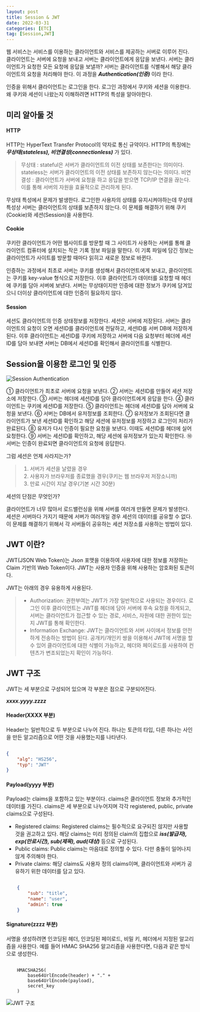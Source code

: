 ```yaml
---
layout: post
title: Session & JWT
date: 2022-03-31
categories: [ETC]
tag: [Session,JWT]
---
```


웹 서비스는 서비스를 이용하는 클라이언트와 서비스를 제공하는 서버로 이루어 진다. 클라이언트는 서버에 요청을 보내고 서버는 클라이언트에게 응답을 보낸다. 서버는 클라이언트가 요청한 모든 요청에 응답을 보낼까? 서버는 클라이언트를 식별해서 해당 클라이언트의 요청을 처리해야 한다. 이 과정을 ***Authentication(인증)*** 이라 한다. 

인증을 위해서 클라이언트는 로그인을 한다. 로그인 과정에서 쿠키와 세션을 이용한다. 왜 쿠키와 세션이 나왔는지 이해하려면 HTTP의 특성을 알아야한다. 

## 미리 알아둘 것

#### HTTP

HTTP는 HyperText Transfer Protocol의 약자로 통신 규약이다. HTTP의 특징에는 ***무상태(stateless), 비연결성(connectionless)*** 가 있다.

> 무상태 : stateful은 서버가 클라이언트의 이전 상태를 보존한다는 의미이다. stateless는 서버가 클라이언트의 이전 상태를 보존하지 않는다는 의미다. 
> 비연결성 : 클라이언트가 서버에 요청을 하고 응답을 받으면 TCP/IP 연결을 끊는다. 이를 통해 서버의 자원을 효율적으로 관리하게 된다.

무상태 특성에서 문제가 발생한다. 로그인한 사용자의 상태를 유지시켜야하는데 무상태 특성상 서버는 클라이언트의 상태를 보존하지 않는다.
이 문제를 해결하기 위해 쿠키(Cookie)와 세션(Session)을 사용한다.

#### Cookie

쿠키란 클라이언트가 어떤 웹사이트를 방문할 때 그 사이트가 사용하는 서버를 통해 클라이언트 컴퓨터에 설치되는 작은 기록 정보 파일을 말한다. 이 기록 파일에 담긴 정보는 클라이언트가 사이트를 방문할 때마다 읽히고 새로운 정보로 바뀐다.

인증하는 과정에서 최초로 서버는 쿠키를 생성해서 클라이언트에게 보내고, 클라이언트는 쿠키를 key-value 형식으로 저장한다. 이후 클라이언트가 데이터를 요청할 때 헤더에 쿠키를 담아 서버에 보낸다. 서버는 무상태이지만 인증에 대한 정보가 쿠키에 담겨있으니 더이상 클라이언트에 대한 인증이 필요하지 않다.

#### Session

세션도 클라이언트의 인증 상태정보를 저장한다. 세션은 서버에 저장된다. 서버는 클라이언트의 요청이 오면 세션ID를 클라이언트에 전달하고, 세션ID를 서버 DB에 저장하게 된다. 이후 클라이언트는 세션ID를 쿠키에 저장하고 서버에 다음 요청부터 헤더에 세션ID를 담아 보내면 서버는 DB에서 세션ID를 확인해서 클라이언트를 식별한다.

## Session을 이용한 로그인 및 인증

![Session Authentication](../../assets/img/SessionLogin.PNG)

① 클라이언트가 최초로 서버에 요청을 보낸다.
② 서버는 세션ID를 만들어 세션 저장소에 저장한다.
③ 서버는 헤더에 세션ID를 담아 클라이언트에게 응답을 한다.
④ 클라이언트는 쿠키에 세션ID를 저장한다.
⑤ 클라이언트는 헤더에 세션ID를 담아 서버에 요청을 보낸다.
⑥ 서버는 DB에서 유저정보를 조회한다.
⑦ 유저정보가 조회된다면 클라이언트가 보낸 세션ID를 확인하고 해당 세션에 유저정보를 저장하고 로그인이 처리가 완료된다.
⑧ 유저가 다시 인증이 필요한 요청을 보낸다. 이때도 세션ID를 헤더에 실어 요청한다.
⑨ 서버는 세션ID를 확인하고, 해당 세션에 유저정보가 있는지 확인한다.
⑩ 서버는 인증이 완료되면 클라이언트의 요청에 응답한다.

그럼 세션은 언제 사라지는가? 

> 1. 서버가 세션을 날렸을 경우
> 2. 사용자가 브라우저를 종료했을 경우(쿠키는 웹 브라우저 저장소니까)
> 3. 만료 시간이 지날 경우(기본 시간 30분)

세션의 단점은 무엇인가?

클라이언트가 너무 많아서 로드밸런싱을 위해 서버를 여러개 만들면 문제가 발생한다. 세션은 서버마다 가지기 때문에 서버가 여러개일 경우 세션의 데이터를 공유할 수 없다. 이 문제를 해결하기 위해서 각 서버들이 공유하는 세션 저장소를 사용하는 방법이 있다.

## JWT 이란?

JWT(JSON Web Token)는 Json 포맷을 이용하여 사용자에 대한 정보를 저장하는 Claim 기반의 Web Token이다. JWT는 사용자 인증을 위해 사용하는 암호화된 토큰이다. 

JWT는 아래의 경우 유용하게 사용된다.

> - Authorization: 권한부여는 JWT가 가장 일반적으로 사용되는 경우이다. 로그인 이후 클라이언트는 JWT를 헤더에 담아 서버에 후속 요청을 하게되고, 서버는 클라이언트가 접근할 수 있는 경로, 서비스, 자원에 대한 권한이 있는지 JWT를 통해 확인한다.
> - Information Exchange: JWT는 클라이언트와 서버 사이에서 정보를 안전하게 전송하는 방법이 된다. 공개키/개인키 쌍을 이용해서 JWT에 서명을 할 수 있어 클라이언트에 대한 식별이 가능하고, 헤더와 페이로드를 사용하여 컨텐츠가 변조되었는지 확인이 가능하다.

## JWT 구조

JWT는 세 부분으로 구성되어 있으며 각 부분은 점으로 구분되어진다.

***xxxx.yyyy.zzzz***

#### Header(XXXX 부분)

Header는 일반적으로 두 부분으로 나누어 진다. 하나는 토큰의 타입, 다른 하나는 사인을 만든 알고리즘으로 어떤 것을 사용했는지를 나타낸다.

```json

{
    "alg": "HS256",
    "typ": "JWT"
}

```

#### Payload(yyyy 부분)

Payload는 claims을 포함하고 있는 부분이다. claims은 클라이언트 정보와 추가적인 데이터를 가진다. claims은 세 부분으로 나누어지며 각각 registered, public, private claims으로 구성된다.

- Registered claims: Registered claims는 필수적으로 요구되진 않지만 사용할 것을 권고하고 있다. 해당 claims는 미리 정의된 claim의 집합으로 ***iss(발급자), exp(만료시간), sub(제목), aud(대상)*** 등으로 구성된다.
- Public claims: Public claims는 마음대로 정의할 수 있다. 다만 충돌이 일어나지 않게 주의해야 한다.
- Private claims: 해당 claims도 사용자 정의 claims이며, 클라이언트와 서버가 공유하기 위한 데이터를 담고 있다.

```json

    {
        "sub": "title",
        "name": "user",
        "admin": true
    }

```

#### Signature(zzzz 부분)

서명을 생성하려면 인코딩된 헤더, 인코딩된 페이로드, 비밀 키, 헤더에서 지정된 알고리즘을 사용한다.
예를 들어 HMAC SHA256 알고리즘을 사용한다면, 다음과 같은 방식으로 생성한다.

```text

    HMACSHA256(
        base64UrlEncode(header) + "." +
        base64UrlEncode(payload),
        secret_key
    )

```
![JWT 구조](../../assets/img/JWT%20%EA%B5%AC%EC%A1%B0.PNG)